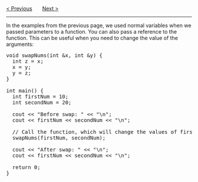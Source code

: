 <a href="/Functions/Parameters/Return.md">&lt; Previous</a>
&nbsp;&nbsp;&nbsp;&nbsp;&nbsp;
<a href="/Functions/Parameters/Pass-By-Arrays.md">Next &gt;</a>
<hr>
In the examples from the previous page, we used normal variables when we passed parameters to a function. You can also pass a reference to the function. This can be useful when you need to change the value of the arguments:
<pre>
void swapNums(int &amp;x, int &amp;y) {
  int z = x;
  x = y;
  y = z;
}<br>
int main() {
  int firstNum = 10;
  int secondNum = 20;<br>
  cout &lt;&lt; "Before swap: " &lt;&lt; "\n";
  cout &lt;&lt; firstNum &lt;&lt; secondNum &lt;&lt; "\n";<br>
  // Call the function, which will change the values of firstNum and secondNum
  swapNums(firstNum, secondNum);<br>
  cout &lt;&lt; "After swap: " &lt;&lt; "\n";
  cout &lt;&lt; firstNum &lt;&lt; secondNum &lt;&lt; "\n";<br>
  return 0;
}
</pre>

